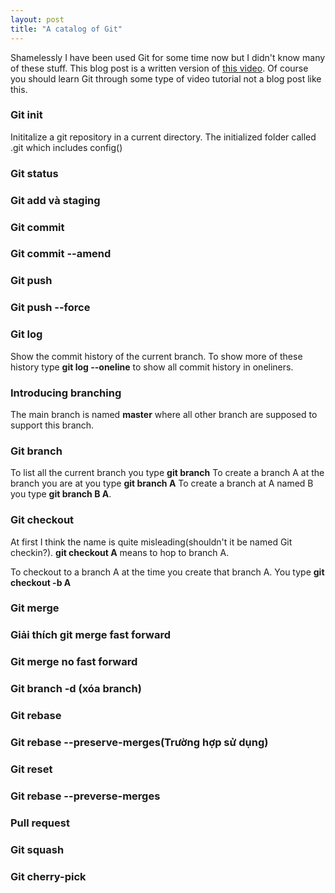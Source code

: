 ```yaml
---
layout: post
title: "A catalog of Git"
---
```

Shamelessly I have been used Git for some time now but I didn't know many of these stuff. This blog post is a written version of [this video](https://www.youtube.com/watch?v=O5uT6p6VWjY&t). Of course you should learn Git through some type of video tutorial not a blog post like this.
### Git init
Inititalize a git repository in a current directory. The initialized folder called .git which includes config()
### Git status

### Git add và staging
### Git commit
### Git commit --amend
### Git push
### Git push --force
### Git log
Show the commit history of the current branch. To show more of these history type **git log --oneline** to show all commit history in oneliners.
### Introducing branching
The main branch is named **master** where all other branch are supposed to support this branch.

### Git branch
To list all the current branch you type **git branch**
To create a branch A at the branch you are at you type **git branch A**
To create a branch at A named B you type **git branch B A**.

### Git checkout
At first I think the name is quite misleading(shouldn't it be named Git checkin?). **git checkout A** means to hop to branch A.

To checkout to a branch A at the time you create that branch A. You type **git checkout -b A**
### Git merge
### Giải thích git merge fast forward
### Git merge no fast forward
### Git branch -d (xóa branch)
### Git rebase
### Git rebase --preserve-merges(Trường hợp sử dụng)
### Git reset
### Git rebase --preverse-merges
### Pull request
### Git squash
### Git cherry-pick